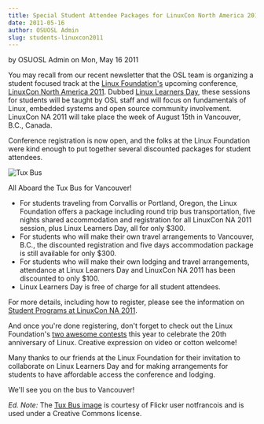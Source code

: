 ```yaml
---
title: Special Student Attendee Packages for LinuxCon North America 2011
date: 2011-05-16
author: OSUOSL Admin
slug: students-linuxcon2011
---
```

by OSUOSL Admin on Mon, May 16 2011

You may recall from our recent newsletter that the OSL team is organizing a
student focused track at the [Linux Foundation's](http://www.linuxfoundation.org/) upcoming conference,
[LinuxCon North America 2011](http://events.linuxfoundation.org/events/linuxcon). Dubbed [Linux Learners Day](http://events.linuxfoundation.org/events/linuxcon/student-program), these sessions for
students will be taught by OSL staff and will focus on fundamentals of Linux,
embedded systems and open source community involvement. LinuxCon NA 2011 will
take place the week of August 15th in Vancouver, B.C., Canada.

Conference registration is now open, and the folks at the Linux Foundation were
kind enough to put together several discounted packages for student attendees.

![Tux Bus](/images/tux_bus.jpg#center)

   All Aboard the Tux Bus for Vancouver!

* For students traveling from Corvallis or Portland, Oregon, the Linux
  Foundation offers a package including round trip bus transportation, five
  nights shared accommodation and registration for all LinuxCon NA 2011 session,
  plus Linux Learners Day, all for only $300.
* For students who will make their own travel arrangements to Vancouver, B.C.,
  the discounted registration and five days accommodation package is still
  available for only $300.
* For students who will make their own lodging and travel arrangements,
  attendance at Linux Learners Day and LinuxCon NA 2011 has been discounted to
  only $100.
* Linux Learners Day is free of charge for all student attendees.

For more details, including how to register, please see the information on
[Student Programs at LinuxCon NA 2011](http://events.linuxfoundation.org/events/linuxcon/student-program).

And once you're done registering, don't forget to check out the Linux
Foundation's [two awesome contests](http://on.fb.me/irv4tf) this year to celebrate the 20th anniversary
of Linux. Creative expression on video or cotton welcome!

Many thanks to our friends at the Linux Foundation for their invitation to
collaborate on Linux Learners Day and for making arrangements for students to
have affordable access the conference and lodging.

We'll see you on the bus to Vancouver!

*Ed. Note:* The [Tux Bus image](http://www.flickr.com/photos/frenchy/272476420/) is courtesy of Flickr user notfrancois and is
used under a Creative Commons license.
